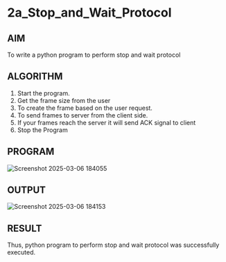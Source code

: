 # 2a_Stop_and_Wait_Protocol
## AIM 
To write a python program to perform stop and wait protocol
## ALGORITHM
1. Start the program.
2. Get the frame size from the user
3. To create the frame based on the user request.
4. To send frames to server from the client side.
5. If your frames reach the server it will send ACK signal to client
6. Stop the Program
## PROGRAM
![Screenshot 2025-03-06 184055](https://github.com/user-attachments/assets/967800f4-f7cf-4b42-b33c-2135eed34ab9)

## OUTPUT
![Screenshot 2025-03-06 184153](https://github.com/user-attachments/assets/d0bdfb57-b438-4f5c-9304-cb9dec43deb1)

## RESULT
Thus, python program to perform stop and wait protocol was successfully executed.
